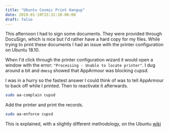 ```yaml
---
title: "Ubuntu Cosmic Print Hangup"
date: 2019-01-10T15:31:10-06:00
draft: false
---
```


This afternoon I had to sign some documents. They were provided
through DocuSign, which is nice but I'd rather have a hard copy for my
files. While trying to print these documents I had an issue with the
printer configuration on Ubuntu 18.10.

When I'd click through the printer configuration wizard it would open
a window with the error: `"Processing - Unable to locate printer"`. I
dug around a bit and `dmesg` showed that AppArmour was blocking cupsd.

I was in a hurry so the fastest answer I could think of was to tell
AppArmour to back off while I printed. Then to reactivate it afterwards.

``` bash
sudo aa-complain cupsd
```

Add the printer and print the records.

``` bash
sudo aa-enforce cupsd
```

This is explained, with a slightly different methodology, on the Ubuntu [wiki](https://wiki.ubuntu.com/DebuggingPrintingProblems#AppArmor_Protection_of_the_printing_system)
